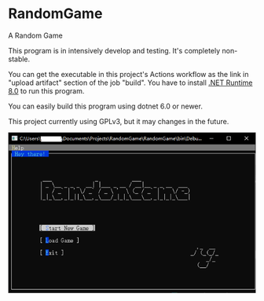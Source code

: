 # RandomGame

A Random Game

This program is in intensively develop and testing. It's completely non-stable.

You can get the executable in this project's Actions workflow as the link in "upload artifact" section of the job "build". You have to install [.NET Runtime 8.0](https://dotnet.microsoft.com/zh-cn/download/dotnet/8.0) to run this program.

You can easily build this program using dotnet 6.0 or newer.

This project currently using GPLv3, but it may changes in the future.

![a old screenshot](readme-1.png)
